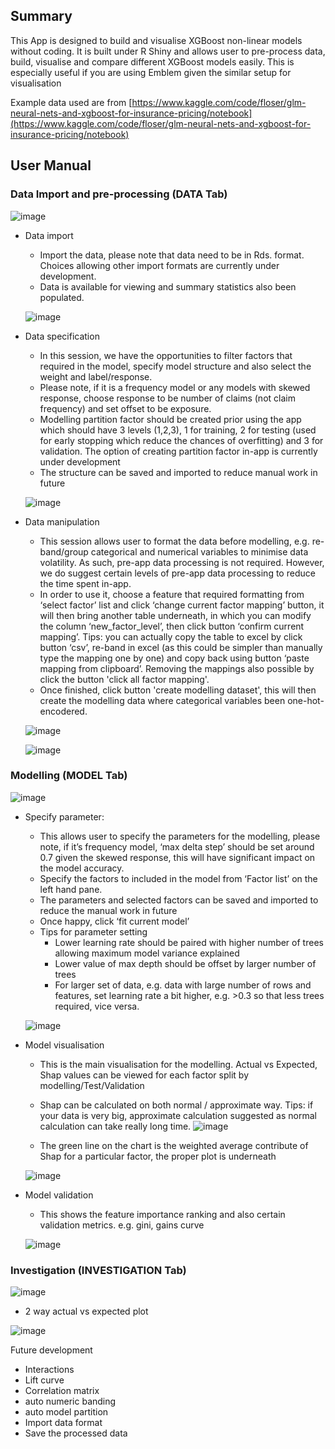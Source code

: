 ## Summary

This App is designed to build and visualise XGBoost non-linear models without coding. It is built under R Shiny and allows user to pre-process data, build, visualise and compare different XGBoost models easily. This is especially useful if you are using Emblem given the similar setup for visualisation

Example data used are from [https://www.kaggle.com/code/floser/glm-neural-nets-and-xgboost-for-insurance-pricing/notebook](https://www.kaggle.com/code/floser/glm-neural-nets-and-xgboost-for-insurance-pricing/notebook)

## User Manual


### Data Import and pre-processing (DATA Tab)

![image](https://user-images.githubusercontent.com/97180173/175770872-9516dc39-d56b-4d16-8e9f-a3c872b171ea.png)

- Data import
    - Import the data, please note that data need to be in Rds. format. Choices allowing other import formats are currently under development.
    - Data is available for viewing and summary statistics also been populated.
    
    ![image](https://user-images.githubusercontent.com/97180173/175769748-4c6bd61d-2233-4b85-a0f3-7459f67c1ea2.png)



- Data specification
    - In this session, we have the opportunities to filter factors that required in the model, specify model structure and also select the weight and label/response.
    - Please note, if it is a frequency model or any models with skewed response, choose response to be number of claims (not claim frequency) and set offset to be exposure.
    - Modelling partition factor should be created prior using the app which should have 3 levels (1,2,3), 1 for training, 2 for testing (used for early stopping which reduce the chances of overfitting) and 3 for validation. The option of creating partition factor in-app is currently under development
    - The structure can be saved and imported to reduce manual work in future
    
    ![image](https://user-images.githubusercontent.com/97180173/175770090-a868518a-e3bb-4bd2-a330-c0067ca9a713.png)

- Data manipulation
    - This session allows user to format the data before modelling, e.g. re-band/group categorical and numerical variables to minimise data volatility. As such, pre-app data processing is not required. However, we do suggest certain levels of pre-app data processing to reduce the time spent in-app.
    - In order to use it, choose a feature that required formatting from ‘select factor’ list and click ‘change current factor mapping’ button, it will then bring another table underneath, in which you can modify the column ‘new_factor_level’, then click button ‘confirm current mapping’. Tips: you can actually copy the table to excel by click button ‘csv’, re-band in excel (as this could be simpler than manually type the mapping one by one) and copy back using button ‘paste mapping from clipboard’. Removing the mappings also possible by click the button 'click all factor mapping'.
    - Once finished, click button 'create modelling dataset', this will then create the modelling data where categorical variables been one-hot-encodered.
    
    ![image](https://user-images.githubusercontent.com/97180173/175770293-aa3d2a98-0357-45f6-92b5-6da311235e10.png)

    ![image](https://user-images.githubusercontent.com/97180173/175770299-792835ad-26d2-4715-81a9-05184b1a9bd5.png)

### Modelling (MODEL Tab)

![image](https://user-images.githubusercontent.com/97180173/175771827-e0779f40-2485-474e-a201-c4d83bb2eaa2.png)


- Specify parameter:
    - This allows user to specify the parameters for the modelling, please note, if it’s frequency model, ‘max delta step’ should be set around 0.7 given the skewed response, this will have significant impact on the model accuracy.
    - Specify the factors to included in the model from ‘Factor list’ on the left hand pane.
    - The parameters and selected factors can be saved and imported to reduce the manual work in future
    - Once happy, click ‘fit current model’
    - Tips for parameter setting
        - Lower learning rate should be paired with higher number of trees allowing maximum model variance explained
        - Lower value of max depth should be offset by larger number of trees
        - For larger set of data, e.g. data with large number of rows and features, set learning rate a bit higher, e.g. >0.3 so that less trees required, vice versa.

    ![image](https://user-images.githubusercontent.com/97180173/175770624-a4d2f048-78e4-4c1e-8bf5-10b544d250fc.png)

- Model visualisation
    - This is the main visualisation for the modelling. Actual vs Expected, Shap values can be viewed for each factor split by modelling/Test/Validation
    - Shap can be calculated on both normal / approximate way. Tips: if your data is very big, approximate calculation suggested as normal calculation can take really long time.
    ![image](https://user-images.githubusercontent.com/97180173/175770643-a823d280-bedb-40d7-9554-438dba7375d7.png)
  
    - The green line on the chart is the weighted average contribute of Shap for a particular factor, the proper plot is underneath
    
    ![image](https://user-images.githubusercontent.com/97180173/175770650-0c1ecd4b-51fd-42d5-8a32-175e8de428d0.png)


- Model validation
    - This shows the feature importance ranking and also certain validation metrics. e.g. gini, gains curve
    
    ![image](https://user-images.githubusercontent.com/97180173/175771095-0ce72238-90d6-40a2-aa08-77a867b94bee.png)


### Investigation (INVESTIGATION Tab)

![image](https://user-images.githubusercontent.com/97180173/175771841-e8f925a9-b89e-487a-814b-cfe67a45894e.png)


- 2 way actual vs expected plot

![image](https://user-images.githubusercontent.com/97180173/175771252-b609bd79-1005-4735-9884-e91266aa6fd5.png)



Future development 

- Interactions
- Lift curve
- Correlation matrix
- auto numeric banding
- auto model partition
- Import data format
- Save the processed data
